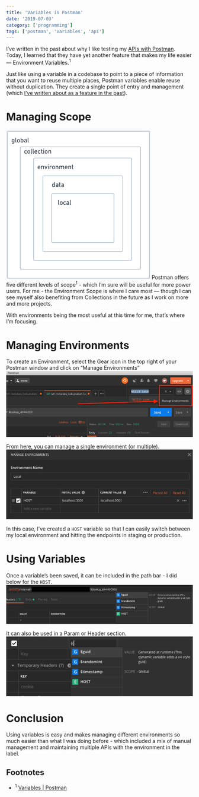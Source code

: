 ```yaml
---
title: 'Variables in Postman'
date: '2019-07-03'
category: ['programming']
tags: ['postman', 'variables', 'api']
---
```


I’ve written in the past about why I like testing my [APIs with Postman](../../2019-04-13/testing-api-with-curl-and-postman). Today, I learned that they have yet another feature that makes my life easier — Environment Variables.<sup>1</sup>

Just like using a variable in a codebase to point to a piece of information that you want to reuse multiple places, Postman variables enable reuse without duplication. They create a single point of entry and management (which [I’ve written about as a feature in the past](../../2019-07-01/array-intersection-in-psql/)).

# Managing Scope

![](./postman-variables-scope.png)
Postman offers five different levels of scope<sup>1</sup> - which I’m sure will be useful for more power users. For me - the Environment Scope is where I care most — though I can see myself also benefiting from Collections in the future as I work on more and more projects.

With environments being the most useful at this time for me, that’s where I’m focusing.

# Managing Environments

To create an Environment, select the Gear icon in the top right of your Postman window and click on “Manage Environments”
![](./manage-environments.png)

From here, you can manage a single environment (or multiple).
![](./add-environment-variable.png)

In this case, I’ve created a `HOST` variable so that I can easily switch between my local environment and hitting the endpoints in staging or production.

# Using Variables

Once a variable’s been saved, it can be included in the path bar - I did below for the `HOST`.
![](./use-environment-variable.png)

It can also be used in a Param or Header section.
![](./variable-tool-tip.png)

# Conclusion

Using variables is easy and makes managing different environments so much easier than what I was doing before - which included a mix of manual management and maintaining multiple APIs with the environment in the label.

## Footnotes

- <sup>1</sup> [Variables | Postman](https://learning.getpostman.com/docs/postman/environments_and_globals/variables/)
